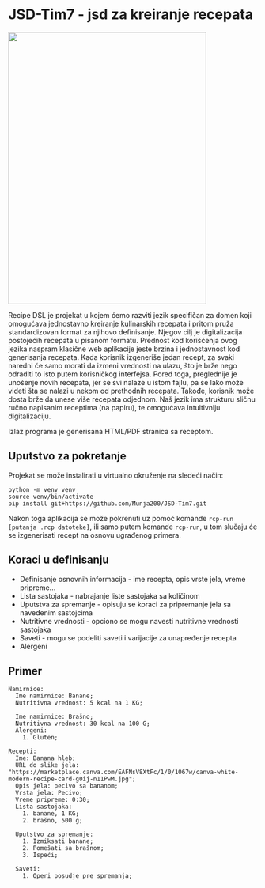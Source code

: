# JSD-Tim7 - jsd za kreiranje recepata

<img src="https://marketplace.canva.com/EAFNsV8XtFc/1/0/1067w/canva-white-modern-recipe-card-g0ij-n11PwM.jpg" width="400" height="550"/>

Recipe DSL je projekat u kojem ćemo razviti jezik specifičan za domen koji omogućava jednostavno kreiranje kulinarskih recepata i pritom pruža standardizovan format za njihovo definisanje. Njegov cilj je digitalizacija postojećih recepata u pisanom formatu. Prednost kod korišćenja ovog jezika naspram klasične web aplikacije jeste brzina i jednostavnost kod generisanja recepata. Kada korisnik izgeneriše jedan recept, za svaki naredni će samo morati da izmeni vrednosti na ulazu, što je brže nego odraditi to isto putem korisničkog interfejsa. Pored toga, preglednije je unošenje novih recepata, jer se svi nalaze u istom fajlu, pa se lako može videti šta se nalazi u nekom od prethodnih recepata. Takođe, korisnik može dosta brže da unese više recepata odjednom. Naš jezik ima strukturu sličnu ručno napisanim receptima (na papiru), te omogućava intuitivniju digitalizaciju.

Izlaz programa je generisana HTML/PDF stranica sa receptom. 

## Uputstvo za pokretanje
Projekat se može instalirati u virtualno okruženje na sledeći način:

```
python -m venv venv
source venv/bin/activate
pip install git+https://github.com/Munja200/JSD-Tim7.git
```

Nakon toga aplikacija se može pokrenuti uz pomoć komande ```rcp-run [putanja .rcp datoteke]```, ili samo putem komande ```rcp-run```, u tom slučaju će se izgenerisati recept na osnovu ugrađenog primera.

## Koraci u definisanju

* Definisanje osnovnih informacija - ime recepta, opis vrste jela, vreme pripreme...
* Lista sastojaka - nabrajanje liste sastojaka sa količinom
* Uputstva za spremanje - opisuju se koraci za pripremanje jela sa navedenim sastojcima
* Nutritivne vrednosti - opciono se mogu navesti nutritivne vrednosti sastojaka
* Saveti - mogu se podeliti saveti i varijacije za unapređenje recepta
* Alergeni

## Primer
```
Namirnice: 
  Ime namirnice: Banane;
  Nutritivna vrednost: 5 kcal na 1 KG;

  Ime namirnice: Brašno;
  Nutritivna vrednost: 30 kcal na 100 G;
  Alergeni: 
    1. Gluten;

Recepti:
  Ime: Banana hleb;
  URL do slike jela: "https://marketplace.canva.com/EAFNsV8XtFc/1/0/1067w/canva-white-modern-recipe-card-g0ij-n11PwM.jpg";
  Opis jela: pecivo sa bananom;
  Vrsta jela: Pecivo;
  Vreme pripreme: 0:30;
  Lista sastojaka:
    1. banane, 1 KG;
    2. brašno, 500 g;

  Uputstvo za spremanje:
    1. Izmiksati banane;
    2. Pomešati sa brašnom;
    3. Ispeći;
  
  Saveti: 
    1. Operi posudje pre spremanja;

```
